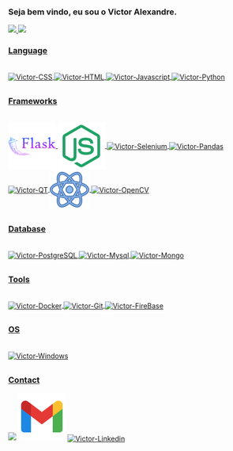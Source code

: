 ### Seja bem vindo, eu sou o Victor Alexandre.

 <div>
  <a href="https://github.com/VictorAlexandre1986">
  <!--<img height="200em" src="https://github-readme-stats.vercel.app/api?username=VictorAlexandre1986&show_icons=true&theme=dark&include_all_commits=true&count_private=true"/><br>-->
   <img height="300em" src="https://github-readme-stats.vercel.app/api?username=VictorAlexandre1986&show=reviews,discussions_started,discussions_answered,prs_merged,prs_merged_percentage">
  <img height="200em" src="https://github-readme-stats.vercel.app/api/top-langs/?username=VictorAlexandre1986&hide_progress=true">
  
  </div>

  
  
 ### Language 
 
<div style="display: inline_block"><br>
  <img align="center" alt="Victor-CSS" height="60" width="200" src="https://cdn.jsdelivr.net/gh/devicons/devicon/icons/css3/css3-original-wordmark.svg">
  <img align="center" alt="Victor-HTML" height="60" width="200" src="https://cdn.jsdelivr.net/gh/devicons/devicon/icons/html5/html5-original-wordmark.svg">
  <img align="center" alt="Victor-Javascript" height="60" width="200" src="https://cdn.jsdelivr.net/gh/devicons/devicon/icons/javascript/javascript-original.svg">
  <img align="center" alt="Victor-Python" height="60" width="200" src="https://cdn.jsdelivr.net/gh/devicons/devicon/icons/python/python-original-wordmark.svg">    
</div>
  
 
 
  ##
 
 ### Frameworks
 <div style="display: inline_block"><br>
    <img align="center" alt="Victor-flask"  src="icons8-flask-96.png"> 
    <img align="center" alt="Victor-Node"  src="node.png">     
    <img align="center" alt="Victor-Selenium" height="60" width="200" src="https://cdn.jsdelivr.net/gh/devicons/devicon/icons/selenium/selenium-original.svg">        
    <img align="center" alt="Victor-Pandas" height="60" width="200" src="https://cdn.jsdelivr.net/gh/devicons/devicon/icons/pandas/pandas-original-wordmark.svg"> 
    <img align="center" alt="Victor-QT" height="60" width="200" src="https://cdn.jsdelivr.net/gh/devicons/devicon/icons/qt/qt-original.svg">  
    <img align="center" alt="Victor-React" src="react.png">
    <img align="center" alt="Victor-OpenCV" height="60" width="200" src="https://cdn.jsdelivr.net/gh/devicons/devicon/icons/opencv/opencv-original-wordmark.svg">    
 </div>
 
 ##
 
  ### Database
 <div style="display: inline_block"><br>
     <img align="center" alt="Victor-PostgreSQL" height="60" width="200" src="https://cdn.jsdelivr.net/gh/devicons/devicon/icons/postgresql/postgresql-plain-wordmark.svg">
     <img align="center" alt="Victor-Mysql" height="60" width="200" src="https://cdn.jsdelivr.net/gh/devicons/devicon/icons/mysql/mysql-plain-wordmark.svg">  
     <img align="center" alt="Victor-Mongo" height="60" width="200" src="https://cdn.jsdelivr.net/gh/devicons/devicon/icons/mongodb/mongodb-original-wordmark.svg">
 </div>
 
 ##
 
   ### Tools
 <div style="display: inline_block"><br>
     <img align="center" alt="Victor-Docker" height="60" width="200" src="https://cdn.jsdelivr.net/gh/devicons/devicon/icons/docker/docker-original-wordmark.svg">
     <img align="center" alt="Victor-Git" height="60" width="200" src="https://cdn.jsdelivr.net/gh/devicons/devicon/icons/git/git-original-wordmark.svg">         
      <img align="center" alt="Victor-FireBase" height="60" width="200" src="https://cdn.jsdelivr.net/gh/devicons/devicon/icons/firebase/firebase-plain-wordmark.svg">
 </div>
 
 ##
 
 ### OS
  <div style="display: inline_block"><br>
     <img align="center" alt="Victor-Windows" height="30" width="100" src="https://cdn.jsdelivr.net/gh/devicons/devicon/icons/windows8/windows8-original.svg">         
 </div>
 

 
 ##
 
 ### Contact
  <div> 
  <a href="https://victoralexandre29051986.medium.com/atalhos-úteis-para-vs-code-6530769eac5d" target="_blank"><img src="https://img.shields.io/badge/Medium-12100E?style=for-the-badge&logo=medium&logoColor=white"></a>
  <a href = "mailto:victoralexandre29051986@gmail.com"><img src="icons8-gmail-96.png"></a>
  <a href="https://www.linkedin.com/in/victor-alexandre-017024202/" target="_blank"><img align="center" alt="Victor-Linkedin" height="60" width="200" src="https://cdn.jsdelivr.net/gh/devicons/devicon/icons/linkedin/linkedin-original.svg"></a> 
  
          
 
 
  

